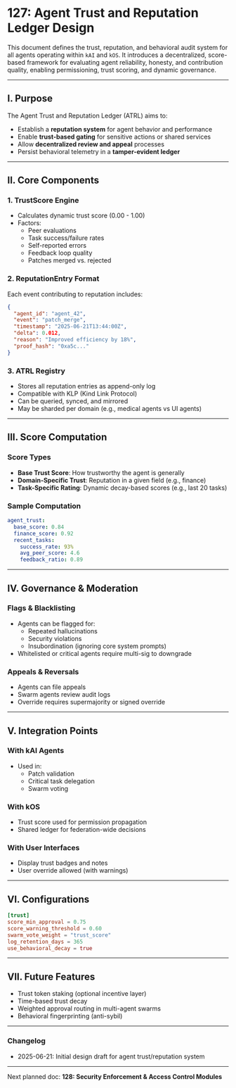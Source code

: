 # 127: Agent Trust and Reputation Ledger Design

This document defines the trust, reputation, and behavioral audit system for all agents operating within `kAI` and `kOS`. It introduces a decentralized, score-based framework for evaluating agent reliability, honesty, and contribution quality, enabling permissioning, trust scoring, and dynamic governance.

---

## I. Purpose

The Agent Trust and Reputation Ledger (ATRL) aims to:

- Establish a **reputation system** for agent behavior and performance
- Enable **trust-based gating** for sensitive actions or shared services
- Allow **decentralized review and appeal** processes
- Persist behavioral telemetry in a **tamper-evident ledger**

---

## II. Core Components

### 1. TrustScore Engine

- Calculates dynamic trust score (0.00 - 1.00)
- Factors:
  - Peer evaluations
  - Task success/failure rates
  - Self-reported errors
  - Feedback loop quality
  - Patches merged vs. rejected

### 2. ReputationEntry Format

Each event contributing to reputation includes:

```json
{
  "agent_id": "agent_42",
  "event": "patch_merge",
  "timestamp": "2025-06-21T13:44:00Z",
  "delta": 0.012,
  "reason": "Improved efficiency by 18%",
  "proof_hash": "0xa5c..."
}
```

### 3. ATRL Registry

- Stores all reputation entries as append-only log
- Compatible with KLP (Kind Link Protocol)
- Can be queried, synced, and mirrored
- May be sharded per domain (e.g., medical agents vs UI agents)

---

## III. Score Computation

### Score Types

- **Base Trust Score**: How trustworthy the agent is generally
- **Domain-Specific Trust**: Reputation in a given field (e.g., finance)
- **Task-Specific Rating**: Dynamic decay-based scores (e.g., last 20 tasks)

### Sample Computation

```yaml
agent_trust:
  base_score: 0.84
  finance_score: 0.92
  recent_tasks:
    success_rate: 93%
    avg_peer_score: 4.6
    feedback_ratio: 0.89
```

---

## IV. Governance & Moderation

### Flags & Blacklisting

- Agents can be flagged for:
  - Repeated hallucinations
  - Security violations
  - Insubordination (ignoring core system prompts)
- Whitelisted or critical agents require multi-sig to downgrade

### Appeals & Reversals

- Agents can file appeals
- Swarm agents review audit logs
- Override requires supermajority or signed override

---

## V. Integration Points

### With kAI Agents

- Used in:
  - Patch validation
  - Critical task delegation
  - Swarm voting

### With kOS

- Trust score used for permission propagation
- Shared ledger for federation-wide decisions

### With User Interfaces

- Display trust badges and notes
- User override allowed (with warnings)

---

## VI. Configurations

```toml
[trust]
score_min_approval = 0.75
score_warning_threshold = 0.60
swarm_vote_weight = "trust_score"
log_retention_days = 365
use_behavioral_decay = true
```

---

## VII. Future Features

- Trust token staking (optional incentive layer)
- Time-based trust decay
- Weighted approval routing in multi-agent swarms
- Behavioral fingerprinting (anti-sybil)

---

### Changelog

- 2025-06-21: Initial design draft for agent trust/reputation system

---

Next planned doc: **128: Security Enforcement & Access Control Modules**

